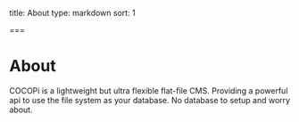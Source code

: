 title: About
type: markdown
sort: 1

===

# About

COCOPi is a lightweight but ultra flexible flat-file CMS.
Providing a powerful api to use the file system as your database.
No database to setup and worry about.